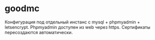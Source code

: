 # goodmc
Конфигурация под отдельный инстанс с mysql + phpmyadmin + letsencrypt. Phpmyadmin доступен из web через https. Сертификаты пересоздаются автоматически.
